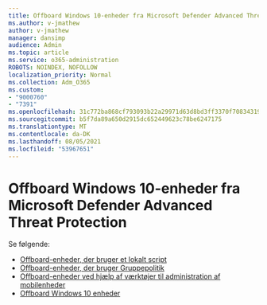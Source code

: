 ```yaml
---
title: Offboard Windows 10-enheder fra Microsoft Defender Advanced Threat Protection
ms.author: v-jmathew
author: v-jmathew
manager: dansimp
audience: Admin
ms.topic: article
ms.service: o365-administration
ROBOTS: NOINDEX, NOFOLLOW
localization_priority: Normal
ms.collection: Adm_O365
ms.custom:
- "9000760"
- "7391"
ms.openlocfilehash: 31c772ba868cf793093b22a29971d63d8bd3ff3370f70834319a86691d62597e
ms.sourcegitcommit: b5f7da89a650d2915dc652449623c78be6247175
ms.translationtype: MT
ms.contentlocale: da-DK
ms.lasthandoff: 08/05/2021
ms.locfileid: "53967651"
---
```

# <a name="offboard-windows-10-devices-from-microsoft-defender-advanced-threat-protection"></a>Offboard Windows 10-enheder fra Microsoft Defender Advanced Threat Protection

Se følgende:

- [Offboard-enheder, der bruger et lokalt script](https://go.microsoft.com/fwlink/?linkid=2143465)
- [Offboard-enheder, der bruger Gruppepolitik](https://go.microsoft.com/fwlink/?linkid=2143632)
- [Offboard-enheder ved hjælp af værktøjer til administration af mobilenheder](https://go.microsoft.com/fwlink/?linkid=2143633)
- [Offboard Windows 10 enheder](https://go.microsoft.com/fwlink/?linkid=2143629)
